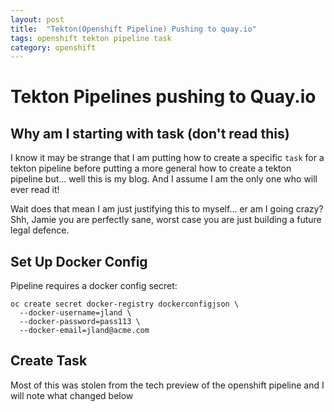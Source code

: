 ```yaml
---
layout: post
title:  "Tekton(Openshift Pipeline) Pushing to quay.io"
tags: openshift tekton pipeline task
category: openshift
---
```


# Tekton Pipelines pushing to Quay.io

## Why am I starting with task (don't read this)

I know it may be strange that I am putting how to create a specific `task` for a tekton pipeline before putting a more general how to create a tekton pipeline but... well this is my blog. And I assume I am the only one who will ever read it!

Wait does that mean I am just justifying this to myself... er am I going crazy? Shh, Jamie you are perfectly sane, worst case you are just building a future legal defence.  

## Set Up Docker Config

Pipeline requires a docker config secret:
```
oc create secret docker-registry dockerconfigjson \
  --docker-username=jland \
  --docker-password=pass113 \
  --docker-email=jland@acme.com

```


## Create Task

Most of this was stolen from the tech preview of the openshift pipeline and I will note what changed below

```

```